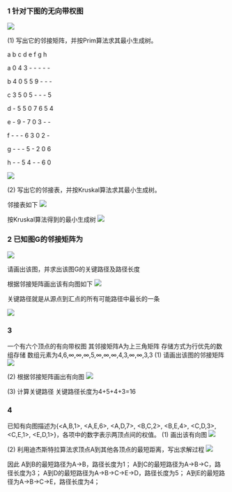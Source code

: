 ### 1 针对下图的无向带权图

![](../../img/1731317795.png)

(1) 写出它的邻接矩阵，并按Prim算法求其最小生成树。

  a b c d e f g h

a 0 4 3 - - - - -

b 4 0 5 5 9 - - -

c 3 5 0 5 - - - 5

d - 5 5 0 7 6 5 4

e - 9 - 7 0 3 - -

f - - - 6 3 0 2 -

g - - - 5 - 2 0 6

h - - 5 4 - - 6 0

![](../../img/1731377913.png)

(2) 写出它的邻接表，并按Kruskal算法求其最小生成树。

邻接表如下
![](../../img/1731378246.png)

按Kruskal算法得到的最小生成树
![](../../img/1731378301.png)

### 2 已知图G的邻接矩阵为
![](../../img/1731389262.png)

请画出该图，并求出该图G的关键路径及路径长度

根据邻接矩阵画出该有向图如下
![](../../img/1731390046.png)

关键路径就是从源点到汇点的所有可能路径中最长的一条

![](../../img/1731391200.png)

### 3
一个有六个顶点的有向带权图 其邻接矩阵A为上三角矩阵 存储方式为行优先的数组存储 数组元素为4,6,∞,∞,∞,5,∞,∞,∞,4,3,∞,∞,3,3
(1) 请画出该图的邻接矩阵
![](../../img/1731392321.png)

(2) 根据邻接矩阵画出有向图
![](../../img/1731392434.png)

(3) 计算关键路径
关键路径长度为4+5+4+3=16

### 4
已知有向图描述为{<A,B,1>, <A,E,6>, <A,D,7>, <B,C,2>, <B,E,4>, <C,D,3>, <C,E,1>, <E,D,1>}，各项中的数字表示两顶点间的权值。
(1) 画出该有向图
![](../../img/1731395516.png)

(2) 利用迪杰斯特拉算法求顶点A到其他各顶点的最短距离，写出求解过程
![](../../img/1731398323.png)

因此
A到B的最短路径为A->B，路径长度为1；
A到C的最短路径为A->B->C，路径长度为3；
A到D的最短路径为A->B->C->E->D，路径长度为5；
A到E的最短路径为A->B->C->E，路径长度为4；